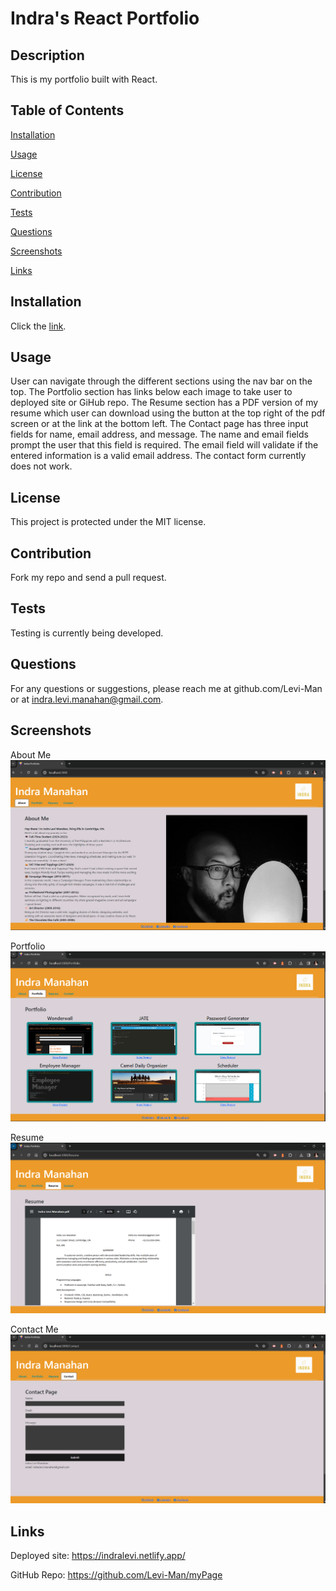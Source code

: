 
# Indra's React Portfolio

## Description
This is my portfolio built with React.

## Table of Contents

[Installation](#installation)

[Usage](#usage)

[License](#license)

[Contribution](#contribution)

[Tests](#tests)

[Questions](#questions)

[Screenshots](#screenshots)

[Links](#links)

## Installation
Click the [link](https://indralevi.netlify.app/).

## Usage
User can navigate through the different sections using the nav bar on the top. 
The Portfolio section has links below each image to take user to deployed site or GiHub repo. 
The Resume section has a PDF version of my resume which user can download using the button at the top right of the pdf screen or at the link at the bottom left. 
The Contact page has three input fields for name, email address, and message. The name and email fields prompt the user that this field is required. The email field will validate if the entered information is a valid email address. The contact form currently does not work. 

## License
This project is protected under the MIT license.

## Contribution
Fork my repo and send a pull request.

## Tests
Testing is currently being developed.

## Questions
For any questions or suggestions, please reach me at github.com/Levi-Man or at indra.levi.manahan@gmail.com.

## Screenshots
About Me
<img src="./src/assets/About.png" alt="About Me">

Portfolio
<img src="./src/assets/Portfolio.png" alt="Portfolio">

Resume
<img src="./src/assets/Resume.png" alt="Resume">

Contact Me
<img src="./src/assets/Contact.png" alt="Contact">

## Links

Deployed site: https://indralevi.netlify.app/

GitHub Repo: https://github.com/Levi-Man/myPage 
